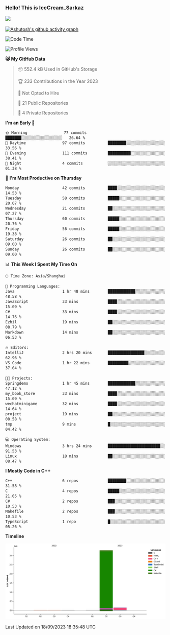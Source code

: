 ### Hello! This is IceCream_Sarkaz

![](https://github-readme-stats.vercel.app/api?username=Huang-Yuhan&theme=dark)

[![Ashutosh's github activity graph](https://github-readme-activity-graph.vercel.app/graph?username=Huang-Yuhan&bg_color=000000&color=ffffff&line=c061cb&point=c64600&area=true&hide_border=true)](https://github.com/ashutosh00710/github-readme-activity-graph)


<!--START_SECTION:waka-->
![Code Time](http://img.shields.io/badge/Code%20Time-238%20hrs%205%20mins-blue)

![Profile Views](http://img.shields.io/badge/Profile%20Views-0-blue)

**🐱 My GitHub Data** 

> 📦 552.4 kB Used in GitHub's Storage 
 > 
> 🏆 233 Contributions in the Year 2023
 > 
> 🚫 Not Opted to Hire
 > 
> 📜 21 Public Repositories 
 > 
> 🔑 4 Private Repositories 
 > 
**I'm an Early 🐤** 

```text
🌞 Morning                77 commits          ███████░░░░░░░░░░░░░░░░░░   26.64 % 
🌆 Daytime                97 commits          ████████░░░░░░░░░░░░░░░░░   33.56 % 
🌃 Evening                111 commits         ██████████░░░░░░░░░░░░░░░   38.41 % 
🌙 Night                  4 commits           ░░░░░░░░░░░░░░░░░░░░░░░░░   01.38 % 
```
📅 **I'm Most Productive on Thursday** 

```text
Monday                   42 commits          ████░░░░░░░░░░░░░░░░░░░░░   14.53 % 
Tuesday                  58 commits          █████░░░░░░░░░░░░░░░░░░░░   20.07 % 
Wednesday                21 commits          ██░░░░░░░░░░░░░░░░░░░░░░░   07.27 % 
Thursday                 60 commits          █████░░░░░░░░░░░░░░░░░░░░   20.76 % 
Friday                   56 commits          █████░░░░░░░░░░░░░░░░░░░░   19.38 % 
Saturday                 26 commits          ██░░░░░░░░░░░░░░░░░░░░░░░   09.00 % 
Sunday                   26 commits          ██░░░░░░░░░░░░░░░░░░░░░░░   09.00 % 
```


📊 **This Week I Spent My Time On** 

```text
🕑︎ Time Zone: Asia/Shanghai

💬 Programming Languages: 
Java                     1 hr 48 mins        ████████████░░░░░░░░░░░░░   48.58 % 
JavaScript               33 mins             ████░░░░░░░░░░░░░░░░░░░░░   15.09 % 
C#                       33 mins             ████░░░░░░░░░░░░░░░░░░░░░   14.76 % 
Ezhil                    19 mins             ██░░░░░░░░░░░░░░░░░░░░░░░   08.79 % 
Markdown                 14 mins             ██░░░░░░░░░░░░░░░░░░░░░░░   06.53 % 

🔥 Editors: 
IntelliJ                 2 hrs 20 mins       ████████████████░░░░░░░░░   62.96 % 
VS Code                  1 hr 22 mins        █████████░░░░░░░░░░░░░░░░   37.04 % 

🐱‍💻 Projects: 
Springdemo               1 hr 45 mins        ████████████░░░░░░░░░░░░░   47.12 % 
my_book_store            33 mins             ████░░░░░░░░░░░░░░░░░░░░░   15.09 % 
wechatminigame           32 mins             ████░░░░░░░░░░░░░░░░░░░░░   14.64 % 
project                  19 mins             ██░░░░░░░░░░░░░░░░░░░░░░░   08.58 % 
tmp                      9 mins              █░░░░░░░░░░░░░░░░░░░░░░░░   04.42 % 

💻 Operating System: 
Windows                  3 hrs 24 mins       ███████████████████████░░   91.53 % 
Linux                    18 mins             ██░░░░░░░░░░░░░░░░░░░░░░░   08.47 % 
```

**I Mostly Code in C++** 

```text
C++                      6 repos             ████████░░░░░░░░░░░░░░░░░   31.58 % 
C                        4 repos             █████░░░░░░░░░░░░░░░░░░░░   21.05 % 
C#                       2 repos             ███░░░░░░░░░░░░░░░░░░░░░░   10.53 % 
Makefile                 2 repos             ███░░░░░░░░░░░░░░░░░░░░░░   10.53 % 
TypeScript               1 repo              █░░░░░░░░░░░░░░░░░░░░░░░░   05.26 % 
```



**Timeline**

![Lines of Code chart](https://raw.githubusercontent.com/Huang-Yuhan/Huang-Yuhan/main/assets/bar_graph.png)


 Last Updated on 18/09/2023 18:35:48 UTC
<!--END_SECTION:waka-->
